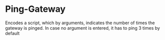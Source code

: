# Ping-Gateway
Encodes a script, which by arguments, indicates the number of times the gateway is pinged. In case no argument is entered, it has to ping 3 times by default
